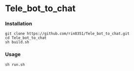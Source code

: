 # Tele_bot_to_chat
### Installation
```
git clone https://github.com/rin8351/Tele_bot_to_chat.git
cd Tele_bot_to_chat
sh build.sh
```
### Usage
```
sh run.sh
```
